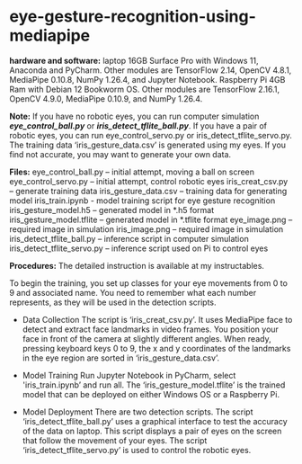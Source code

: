 # eye-gesture-recognition-using-mediapipe
**hardware and software:**
laptop 16GB Surface Pro with Windows 11, Anaconda and PyCharm. Other modules are TensorFlow 2.14, OpenCV 4.8.1, MediaPipe 0.10.8, NumPy 1.26.4, and Jupyter Notebook.
Raspberry Pi 4GB Ram with Debian 12 Bookworm OS. Other modules are TensorFlow 2.16.1, OpenCV 4.9.0, MediaPipe 0.10.9, and NumPy 1.26.4.

**Note:**
If you have no robotic eyes, you can run computer simulation ***eye_control_ball.py*** or ***iris_detect_tflite_ball.py***.
If you have a pair of robotic eyes, you can run eye_control_servo.py or iris_detect_tflite_servo.py.
The training data ‘iris_gesture_data.csv’ is generated using my eyes. If you find not accurate, you may want to generate your own data.

**Files:**
eye_control_ball.py – initial attempt, moving a ball on screen
eye_control_servo.py – initial attempt, control robotic eyes
iris_creat_csv.py – generate training data
iris_gesture_data.csv – training data for generating model
iris_train.ipynb - model training script for eye gesture recognition
iris_gesture_model.h5 – generated model in *.h5 format
iris_gesture_model.tflite – generated model in *.tflite format
eye_image.png – required image in simulation
iris_image.png – required image in simulation	
iris_detect_tflite_ball.py – inference script in computer simulation
iris_detect_tflite_servo.py – inference script used on Pi to control eyes

**Procedures:**
The detailed instruction is available at my instructables.

To begin the training, you set up classes for your eye movements from 0 to 9 and associated name. You need to remember what each number represents, as they will be used in the detection scripts.

- Data Collection
The script is ‘iris_creat_csv.py’. It uses MediaPipe face to detect and extract face landmarks in video frames. You position your face in front of the camera at slightly different angles. When ready, pressing keyboard keys 0 to 9, the x and y coordinates of the landmarks in the eye region are sorted in ‘iris_gesture_data.csv’.

- Model Training
Run Jupyter Notebook in PyCharm, select 'iris_train.ipynb’ and run all. The ‘iris_gesture_model.tflite’ is the trained model that can be deployed on either Windows OS or a Raspberry Pi.

- Model Deployment
There are two detection scripts. The script ‘iris_detect_tflite_ball.py’ uses a graphical interface to test the accuracy of the data on laptop. This script displays a pair of eyes on the screen that follow the movement of your eyes. The script ‘iris_detect_tflite_servo.py’ is used to control the robotic eyes.
